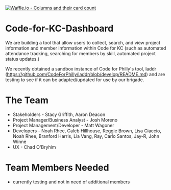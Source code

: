 [![Waffle.io - Columns and their card count](https://badge.waffle.io/codeforkansascity/Code-for-KC-Dashboard.svg?columns=all)](http://waffle.io/codeforkansascity/Code-for-KC-Dashboard)

# Code-for-KC-Dashboard
We are building a tool that allow users to collect, search, and view project information and member information within Code for KC (such as automated attendance tracking, searching for members by skill, automated project status updates.)

We recently obtained a sandbox instance of Code for Philly's tool, laddr (https://github.com/CodeForPhilly/laddr/blob/develop/README.md) and are testing to see if it can be adapted/updated for use by our brigade.

# The Team
* Stakeholders - Stacy Griffith,  Aaron Deacon
* Project Manager/Business Analyst - Josh Moreno
* Project Management/Developer - Matt Wagoner
* Developers - Noah Rhee, Caleb Hillhouse, Reggie Brown, Lisa Ciaccio, Noah Rhee, Branford Harris, Lia Vang, Ray, Carlo Santos, Jay-R, John Winne
* UX - Chad O'Bryhim

# Team Members Needed
* currently testing and not in need of additional members

